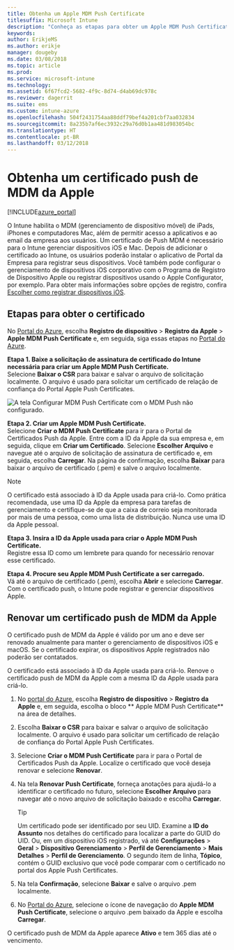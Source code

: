 ```yaml
---
title: Obtenha um Apple MDM Push Certificate
titlesuffix: Microsoft Intune
description: "Conheça as etapas para obter um Apple MDM Push Certificate para gerenciar dispositivos iOS com o Intune."
keywords: 
author: ErikjeMS
ms.author: erikje
manager: dougeby
ms.date: 03/08/2018
ms.topic: article
ms.prod: 
ms.service: microsoft-intune
ms.technology: 
ms.assetid: 6f67fcd2-5682-4f9c-8d74-d4ab69dc978c
ms.reviewer: dagerrit
ms.suite: ems
ms.custom: intune-azure
ms.openlocfilehash: 504f2431754aa88ddf79bef4a201cbf7aa032834
ms.sourcegitcommit: 8a235b7af6ec3932c29a76d0b1aa481d983054bc
ms.translationtype: HT
ms.contentlocale: pt-BR
ms.lasthandoff: 03/12/2018
---
```

# <a name="get-an-apple-mdm-push-certificate"></a>Obtenha um certificado push de MDM da Apple

[!INCLUDE[azure_portal](./includes/azure_portal.md)]

 O Intune habilita o MDM (gerenciamento de dispositivo móvel) de iPads, iPhones e computadores Mac, além de permitir acesso a aplicativos e ao email da empresa aos usuários. Um certificado de Push MDM é necessário para o Intune gerenciar dispositivos iOS e Mac. Depois de adicionar o certificado ao Intune, os usuários poderão instalar o aplicativo de Portal da Empresa para registrar seus dispositivos. Você também pode configurar o gerenciamento de dispositivos iOS corporativo com o Programa de Registro de Dispositivo Apple ou registrar dispositivos usando o Apple Configurator, por exemplo. Para obter mais informações sobre opções de registro, confira [Escolher como registrar dispositivos iOS](enrollment-method-choose-ios.md).

## <a name="steps-to-get-your-certificate"></a>Etapas para obter o certificado
No [Portal do Azure](https://portal.azure.com), escolha **Registro de dispositivo** > **Registro da Apple** > **Apple MDM Push Certificate** e, em seguida, siga essas etapas no [Portal do Azure](https://portal.azure.com).

**Etapa 1. Baixe a solicitação de assinatura de certificado do Intune necessária para criar um Apple MDM Push Certificate.**<br>
Selecione **Baixar o CSR** para baixar e salvar o arquivo de solicitação localmente. O arquivo é usado para solicitar um certificado de relação de confiança do Portal Apple Push Certificates.

  ![A tela Configurar MDM Push Certificate com o MDM Push não configurado.](./media/create-mdm-push-certificate.png)

**Etapa 2. Criar um Apple MDM Push Certificate.**<br>
Selecione **Criar o MDM Push Certificate** para ir para o Portal de Certificados Push da Apple. Entre com a ID da Apple da sua empresa e, em seguida, clique em **Criar um Certificado**. Selecione **Escolher Arquivo** e navegue até o arquivo de solicitação de assinatura de certificado e, em seguida, escolha **Carregar**. Na página de confirmação, escolha **Baixar** para baixar o arquivo de certificado (.pem) e salve o arquivo localmente.

> [!NOTE]
> O certificado está associado à ID da Apple usada para criá-lo. Como prática recomendada, use uma ID da Apple da empresa para tarefas de gerenciamento e certifique-se de que a caixa de correio seja monitorada por mais de uma pessoa, como uma lista de distribuição. Nunca use uma ID da Apple pessoal.

**Etapa 3. Insira a ID da Apple usada para criar o Apple MDM Push Certificate.**<br>
Registre essa ID como um lembrete para quando for necessário renovar esse certificado.

**Etapa 4. Procure seu Apple MDM Push Certificate a ser carregado.**<br>
Vá até o arquivo de certificado (.pem), escolha **Abrir** e selecione **Carregar**. Com o certificado push, o Intune pode registrar e gerenciar dispositivos Apple.

## <a name="renew-apple-mdm-push-certificate"></a>Renovar um certificado push de MDM da Apple
O certificado push de MDM da Apple é válido por um ano e deve ser renovado anualmente para manter o gerenciamento de dispositivos iOS e macOS. Se o certificado expirar, os dispositivos Apple registrados não poderão ser contatados.

O certificado está associado à ID da Apple usada para criá-lo. Renove o certificado push de MDM da Apple com a mesma ID da Apple usada para criá-lo.

1. No [portal do Azure](https://portal.azure.com), escolha **Registro de dispositivo** > **Registro da Apple** e, em seguida, escolha o bloco **	Apple MDM Push Certificate** na área de detalhes.
2. Escolha **Baixar o CSR** para baixar e salvar o arquivo de solicitação localmente. O arquivo é usado para solicitar um certificado de relação de confiança do Portal Apple Push Certificates.
3. Selecione **Criar o MDM Push Certificate** para ir para o Portal de Certificados Push da Apple. Localize o certificado que você deseja renovar e selecione **Renovar**.
4. Na tela **Renovar Push Certificate**, forneça anotações para ajudá-lo a identificar o certificado no futuro, selecione **Escolher Arquivo** para navegar até o novo arquivo de solicitação baixado e escolha **Carregar**.
   > [!TIP]
   > Um certificado pode ser identificado por seu UID. Examine a **ID do Assunto** nos detalhes do certificado para localizar a parte do GUID do UID. Ou, em um dispositivo iOS registrado, vá até **Configurações** > **Geral** > **Dispositivo** **Gerenciamento**  >  **Perfil de Gerenciamento** > **Mais Detalhes** > **Perfil de Gerenciamento**. O segundo item de linha, **Tópico**, contém o GUID exclusivo que você pode comparar com o certificado no portal dos Apple Push Certificates.
 
6. Na tela **Confirmação**, selecione **Baixar** e salve o arquivo .pem localmente.
7. No [Portal do Azure](https://portal.azure.com), selecione o ícone de navegação do **Apple MDM Push Certificate**, selecione o arquivo .pem baixado da Apple e escolha **Carregar**.

O certificado push de MDM da Apple aparece **Ativo** e tem 365 dias até o vencimento.
